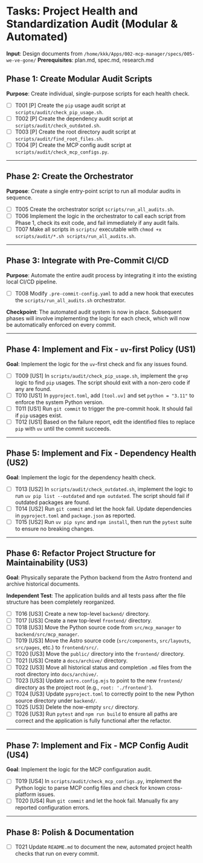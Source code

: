 # Tasks: Project Health and Standardization Audit (Modular & Automated)

**Input**: Design documents from `/home/kkk/Apps/002-mcp-manager/specs/005-we-ve-gone/`
**Prerequisites**: plan.md, spec.md, research.md

## Phase 1: Create Modular Audit Scripts

**Purpose**: Create individual, single-purpose scripts for each health check.

- [ ] T001 [P] Create the `pip` usage audit script at `scripts/audit/check_pip_usage.sh`.
- [ ] T002 [P] Create the dependency audit script at `scripts/audit/check_outdated.sh`.
- [ ] T003 [P] Create the root directory audit script at `scripts/audit/find_root_files.sh`.
- [ ] T004 [P] Create the MCP config audit script at `scripts/audit/check_mcp_configs.py`.

---

## Phase 2: Create the Orchestrator

**Purpose**: Create a single entry-point script to run all modular audits in sequence.

- [ ] T005 Create the orchestrator script `scripts/run_all_audits.sh`.
- [ ] T006 Implement the logic in the orchestrator to call each script from Phase 1, check its exit code, and fail immediately if any audit fails.
- [ ] T007 Make all scripts in `scripts/` executable with `chmod +x scripts/audit/*.sh scripts/run_all_audits.sh`.

---

## Phase 3: Integrate with Pre-Commit CI/CD

**Purpose**: Automate the entire audit process by integrating it into the existing local CI/CD pipeline.

- [ ] T008 Modify `.pre-commit-config.yaml` to add a new hook that executes the `scripts/run_all_audits.sh` orchestrator.

**Checkpoint**: The automated audit system is now in place. Subsequent phases will involve implementing the logic for each check, which will now be automatically enforced on every commit.

---

## Phase 4: Implement and Fix - `uv`-first Policy (US1)

**Goal**: Implement the logic for the `uv`-first check and fix any issues found.

- [ ] T009 [US1] In `scripts/audit/check_pip_usage.sh`, implement the `grep` logic to find `pip` usages. The script should exit with a non-zero code if any are found.
- [ ] T010 [US1] In `pyproject.toml`, add `[tool.uv]` and set `python = "3.11"` to enforce the system Python version.
- [ ] T011 [US1] Run `git commit` to trigger the pre-commit hook. It should fail if `pip` usages exist.
- [ ] T012 [US1] Based on the failure report, edit the identified files to replace `pip` with `uv` until the commit succeeds.

---

## Phase 5: Implement and Fix - Dependency Health (US2)

**Goal**: Implement the logic for the dependency health check.

- [ ] T013 [US2] In `scripts/audit/check_outdated.sh`, implement the logic to run `uv pip list --outdated` and `npm outdated`. The script should fail if outdated packages are found.
- [ ] T014 [US2] Run `git commit` and let the hook fail. Update dependencies in `pyproject.toml` and `package.json` as reported.
- [ ] T015 [US2] Run `uv pip sync` and `npm install`, then run the `pytest` suite to ensure no breaking changes.

---

## Phase 6: Refactor Project Structure for Maintainability (US3)

**Goal**: Physically separate the Python backend from the Astro frontend and archive historical documents.

**Independent Test**: The application builds and all tests pass after the file structure has been completely reorganized.

- [ ] T016 [US3] Create a new top-level `backend/` directory.
- [ ] T017 [US3] Create a new top-level `frontend/` directory.
- [ ] T018 [US3] Move the Python source code from `src/mcp_manager` to `backend/src/mcp_manager`.
- [ ] T019 [US3] Move the Astro source code (`src/components`, `src/layouts`, `src/pages`, etc.) to `frontend/src/`.
- [ ] T020 [US3] Move the `public/` directory into the `frontend/` directory.
- [ ] T021 [US3] Create a `docs/archive/` directory.
- [ ] T022 [US3] Move all historical status and completion `.md` files from the root directory into `docs/archive/`.
- [ ] T023 [US3] Update `astro.config.mjs` to point to the new `frontend/` directory as the project root (e.g., `root: './frontend'`).
- [ ] T024 [US3] Update `pyproject.toml` to correctly point to the new Python source directory under `backend/`.
- [ ] T025 [US3] Delete the now-empty `src/` directory.
- [ ] T026 [US3] Run `pytest` and `npm run build` to ensure all paths are correct and the application is fully functional after the refactor.

---

## Phase 7: Implement and Fix - MCP Config Audit (US4)

**Goal**: Implement the logic for the MCP configuration audit.

- [ ] T019 [US4] In `scripts/audit/check_mcp_configs.py`, implement the Python logic to parse MCP config files and check for known cross-platform issues.
- [ ] T020 [US4] Run `git commit` and let the hook fail. Manually fix any reported configuration errors.

---

## Phase 8: Polish & Documentation

- [ ] T021 Update `README.md` to document the new, automated project health checks that run on every commit.
